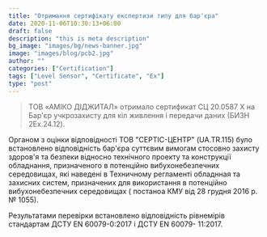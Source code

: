 ```yaml
---
title: "Отримання сертифікату експертизи типу для бар'єра"
date: 2020-11-06T10:30:13+06:00
draft: false
description: "this is meta description"
bg_image: "images/bg/news-banner.jpg"
image: "images/blog/pcb2.jpg"
author: ""
categories: ["Certification"]
tags: ["Level Sensor", "Certificate", "Ex"]
type: "post"
---
```


> ТОВ «АМІКО ДІДЖИТАЛ» отримало сертификат СЦ 20.0587 Х на Бар'єр учкрозахисту для кіл живлення і передачи даних (БИЗН 2Еx.24.12).

Органом з оцінки відповідності ТОВ "СЕРТІС-ЦЕНТР" (UA.TR.115) було встановлено відповідність бар'єра суттєвим вимогам стосовно захисту здоров'я та безпеки відносно технічного проекту та конструкції обладнання, призначеного в потенційно вибухонебезпечних середовищах, які наведені в Техничному регламенті обладнная та захисних систем, призначених для використання в потенційно вибухонебезпечних середовищах ( постаноа КМУ від 28 грудня 2016 р. № 1055).

Результатами перевірки встановлено відповідність рівнемірів стандартам ДСТУ EN 60079-0:2017 і ДСТУ EN 60079- 11:2017.